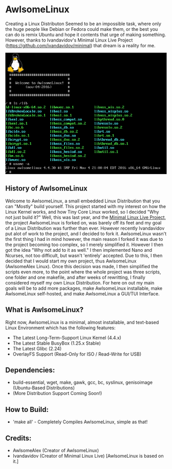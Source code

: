 # AwlsomeLinux

Creating a Linux Distributon Seemed to be an impossible task, where only the huge people like Debian or Fedora could make them, or the best you can do is remix Ubuntu and hope it contents that urge of making something. However, thanks to Ivandavidov's Minimal Linux Live Project (https://github.com/ivandavidov/minimal) that dream is a reality for me. 

![AwlsomeLinux](https://github.com/AwlsomeAlex/AwlsomeLinux/blob/master/AwlsomeLinux_nov-04-2016.png?raw=true)

## History of AwlsomeLinux
Welcome to AwlsomeLinux, a small embedded Linux Distribution that you can "Mostly" build yourself. This project started with my interest on how the Linux Kernel works, and how Tiny Core Linux worked, so I decided "Why not just build it?" Well, this was last year, and the [Minimal Linux Live Project](https://github.com/ivandavidov/minimal), the project AwlsomeLinux is forked on, was barely off its feet and my goal of a Linux Distribution was further than ever. However recently Ivandavidov put alot of work to the project, and I decided to fork it. AwlsomeLinux wasn't the first thing I had in mind however, the main reason I forked it was due to the project becoming too complex, so I merely simplified it. However I then got the idea "Why not add to it as well." I then implemented Nano and Ncurses, not too difficult, but wasn't 'entirely' accepted. Due to this, I then decided that I would start my own project, thus AwlsomeLinux (AwlsomeAlex Linux). Once this decision was made, I then simplified the scripts even more, to the point where the whole project was three scripts, one folder and one makefile, and after weeks of rewritting, I finally considered myself my own Linux Distribution. For here on out my main goals will be to add more packages, make AwlsomeLinux installable, make AwlsomeLinux self-hosted, and make AwlsomeLinux a GUI/TUI Interface.

## What is AwlsomeLinux?
Right now, AwlsomeLinux is a minimal, almost installable, and text-based Linux Environment which has the following features:
* The Latest Long-Term-Support Linux Kernel (4.4.x)
* The Latest Stable BusyBox (1.25.x Stable)
* The Latest Glibc (2.24)
* OverlayFS Support (Read-Only for ISO / Read-Write for USB)

## Dependencies:
* build-essential, wget, make, gawk, gcc, bc, syslinux, genisoimage (Ubuntu-Based Distributions)
* (More Distribution Support Coming Soon!)

## How to Build:
* 'make all' - Completely Compiles AwlsomeLinux, simple as that!

## Credits:
* AwlsomeAlex (Creator of AwlsomeLinux)
* Ivandavidov (Creator of Minimal Linux Live) [AwlsomeLinux is based on it.]


